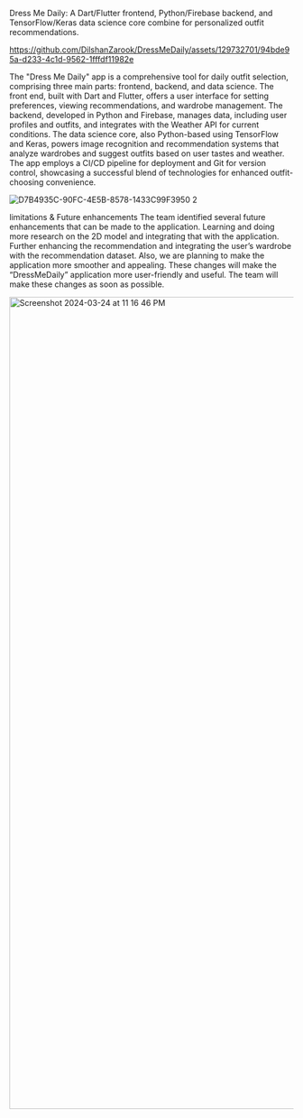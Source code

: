 Dress Me Daily: A Dart/Flutter frontend, Python/Firebase backend, and TensorFlow/Keras data science core combine for personalized outfit recommendations.

https://github.com/DilshanZarook/DressMeDaily/assets/129732701/94bde95a-d233-4c1d-9562-1fffdf11982e

The "Dress Me Daily" app is a comprehensive tool for daily outfit selection, comprising three main parts: frontend, backend, and data science. The front end, built with Dart and Flutter, offers a user interface for setting preferences, viewing recommendations, and wardrobe management. The backend, developed in Python and Firebase, manages data, including user profiles and outfits, and integrates with the Weather API for current conditions. The data science core, also Python-based using TensorFlow and Keras, powers image recognition and recommendation systems that analyze wardrobes and suggest outfits based on user tastes and weather. 
The app employs a CI/CD pipeline for deployment and Git for version control, showcasing a successful blend of technologies for enhanced outfit-choosing convenience.

![D7B4935C-90FC-4E5B-8578-1433C99F3950 2](https://github.com/DilshanZarook/DressMeDaily/assets/129732701/d44328ae-3d8b-4310-8c30-3eddebbff451)

limitations & Future enhancements 
The team identified several future enhancements that can be made to the application. Learning and doing more research on the 2D model and integrating that with the application. Further enhancing the recommendation and integrating the user’s wardrobe with the recommendation dataset. Also, we are planning to make the application more smoother and appealing. These changes will make the “DressMeDaily” application more user-friendly and useful. The team will make these changes as soon as possible.

<img width="1440" alt="Screenshot 2024-03-24 at 11 16 46 PM" src="https://github.com/DilshanZarook/DressMeDaily/assets/129732701/ed815af4-4293-40f9-883b-d2717b297282">




